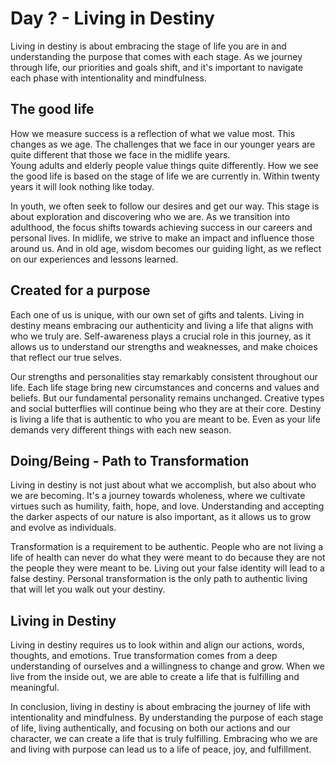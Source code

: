 # Day ? - Living in Destiny

Living in destiny is about embracing the stage of life you are in and understanding the purpose that
comes with each stage. As we journey through life, our priorities and goals shift, and it's
important to navigate each phase with intentionality and mindfulness.


## The good life

How we measure success is a reflection of what we value most.  This changes as we age.  The challenges
that we face in our younger years are quite different that those we face in the midlife years.  
Young adults and elderly people value things quite differently.  How we see the good life is based
on the stage of life we are currently in.  Within twenty years it will look nothing like today.

In youth, we often seek to follow our desires and get our way. This stage is about exploration and
discovering who we are. As we transition into adulthood, the focus shifts towards achieving success
in our careers and personal lives. In midlife, we strive to make an impact and influence those
around us. And in old age, wisdom becomes our guiding light, as we reflect on our experiences and
lessons learned.


## Created for a purpose

Each one of us is unique, with our own set of gifts and talents. Living in destiny means embracing
our authenticity and living a life that aligns with who we truly are. Self-awareness plays a
crucial role in this journey, as it allows us to understand our strengths and weaknesses, and make
choices that reflect our true selves.

Our strengths and personalities stay remarkably consistent throughout our life.  Each life stage
bring new circumstances and concerns and values and beliefs.  But our fundamental personality remains
unchanged.  Creative types and social butterflies will continue being who they are at their core.
Destiny is living a life that is authentic to who you are meant to be.  Even as your life demands
very different things with each new season.


## Doing/Being - Path to Transformation

Living in destiny is not just about what we accomplish, but also about who we are becoming. It's a
journey towards wholeness, where we cultivate virtues such as humility, faith, hope, and love.
Understanding and accepting the darker aspects of our nature is also important, as it allows us to
grow and evolve as individuals.

Transformation is a requirement to be authentic.  People who are not living a life of health can never 
do what they were meant to do because they are not the people they were meant to be.  Living out
your false identity will lead to a false destiny.  Personal transformation is the only path to
authentic living that will let you walk out your destiny.


## Living in Destiny

Living in destiny requires us to look within and align our actions, words, thoughts, and emotions.
True transformation comes from a deep understanding of ourselves and a willingness to change and
grow. When we live from the inside out, we are able to create a life that is fulfilling and
meaningful.

In conclusion, living in destiny is about embracing the journey of life with intentionality and
mindfulness. By understanding the purpose of each stage of life, living authentically, and focusing
on both our actions and our character, we can create a life that is truly fulfilling. Embracing who
we are and living with purpose can lead us to a life of peace, joy, and fulfillment.


